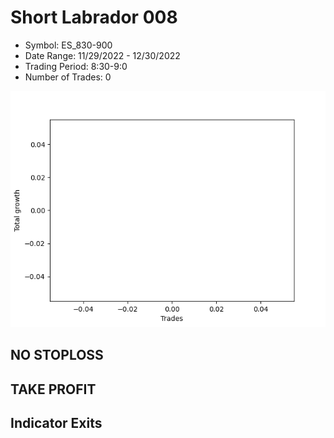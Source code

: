# Short Labrador 008 
- Symbol: ES_830-900
- Date Range: 11/29/2022 - 12/30/2022
- Trading Period: 8:30-9:0
- Number of Trades: 0

![Plot](ShortLabrador008ES_830-900.png)
## NO STOPLOSS














## TAKE PROFIT











## Indicator Exits

